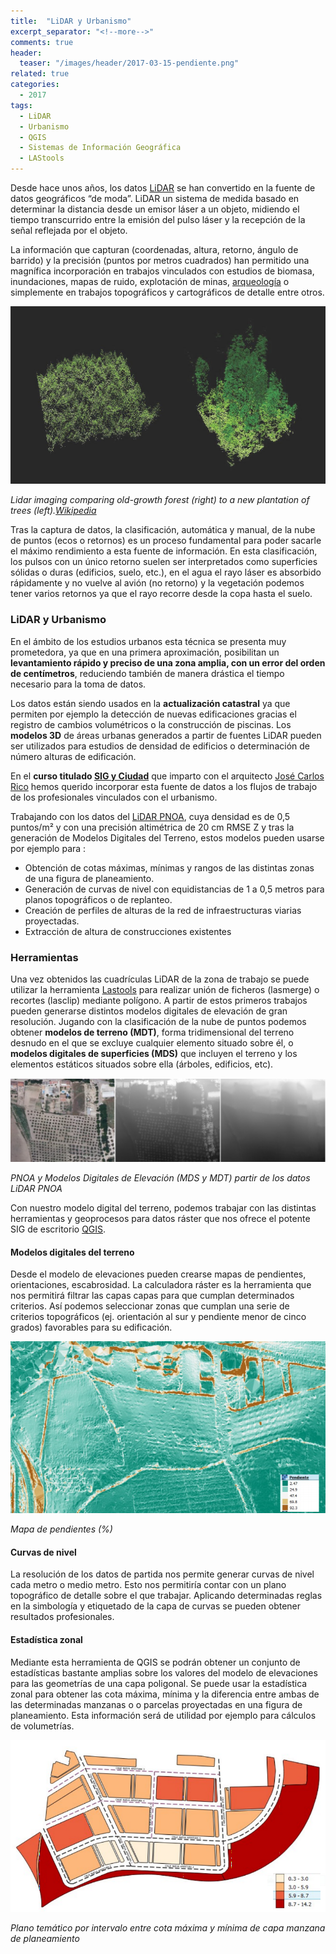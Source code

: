 ```yaml
---
title:  "LiDAR y Urbanismo"
excerpt_separator: "<!--more-->"
comments: true
header:
  teaser: "/images/header/2017-03-15-pendiente.png"
related: true
categories: 
  - 2017
tags:
  - LiDAR
  - Urbanismo
  - QGIS
  - Sistemas de Información Geográfica
  - LAStools
---
```


Desde hace unos años, los datos [LiDAR](https://wikipedia.org/wiki/LIDAR "Lidar Wikipedia") se han convertido en la fuente de datos geográficos “de moda”. LiDAR un sistema de medida basado en determinar la distancia desde un emisor láser a un objeto, midiendo el tiempo transcurrido entre la emisión del pulso láser y la recepción de la señal reflejada por el objeto.

<!--more-->

La información que capturan (coordenadas, altura, retorno, ángulo de barrido) y la precisión (puntos por metros cuadrados) han permitido una magnífica incorporación en trabajos vinculados con estudios de biomasa, inundaciones, mapas de ruido, explotación de minas, [arqueología](2016/trabajando-con-datos-lidar-algunos-ejemplos-del-conjunto-arqueologico-de-madinat-al-zahra "Lidar y Arqueología en SIGdeletras") o simplemente en trabajos topográficos y cartográficos de detalle entre otros.

![Lidar imaging comparing old-growth forest (right) to a new plantation of trees (left).](/images/blog/201703_lidar_urbanismo/Forest_LIDAR.jpg "Lidar e Ingeniería Forestal (Wikipedia https://en.wikipedia.org/wiki/Lidar)")

_Lidar imaging comparing old-growth forest (right) to a new plantation of trees (left).[Wikipedia](https://en.wikipedia.org/wiki/Lidar)_

Tras la captura de datos, la clasificación, automática y manual, de la nube de puntos (ecos o retornos) es un proceso fundamental para poder sacarle el máximo rendimiento a esta fuente de información. En esta clasificación, los pulsos con un único retorno suelen ser interpretados como superficies sólidas o duras (edificios, suelo, etc.), en el agua el rayo láser es absorbido rápidamente y no vuelve al avión (no retorno) y la vegetación podemos tener varios retornos ya que el rayo recorre desde la copa hasta el suelo.

### LiDAR y Urbanismo

En el ámbito de los estudios urbanos esta técnica se presenta muy prometedora, ya que en una primera aproximación, posibilitan un **levantamiento rápido y preciso de una zona amplia, con un error del orden de centímetros**, reduciendo también de manera drástica el tiempo necesario para la toma de datos.

Los datos están siendo usados en la **actualización catastral** ya que permiten por ejemplo la detección de nuevas edificaciones gracias el registro de cambios volumétricos o la construcción de piscinas. Los **modelos 3D** de áreas urbanas generados a partir de fuentes LiDAR pueden ser utilizados para estudios de densidad de edificios o determinación de número alturas de edificación.

En el **curso titulado [SIG y Ciudad](2017/curso-semi-presencial-sistemas-de-informacion-geografica-aplicados-al-analisis-urbano-y-del-territorio "Curso SIG y Ciudad")** que imparto con el arquitecto [José Carlos Rico](https://twitter.com/jcricocordoba?lang=es "Twitter José Carlos Rico") hemos querido incorporar esta fuente de datos a los flujos de trabajo de los profesionales vinculados con el urbanismo.

Trabajando con los datos del [LiDAR PNOA](http://pnoa.ign.es/presentacion "Lidar PNOA"), cuya densidad es de 0,5 puntos/m² y con una precisión altimétrica de 20 cm RMSE Z y tras la generación de Modelos Digitales del Terreno, estos modelos pueden usarse por ejemplo para :

*   Obtención de cotas máximas, mínimas y rangos de las distintas zonas de una figura de planeamiento.
*   Generación de curvas de nivel con equidistancias de 1 a 0,5 metros para planos topográficos o de replanteo.
*   Creación de perfiles de alturas de la red de infraestructuras viarias proyectadas.
*   Extracción de altura de construcciones existentes

### Herramientas

Una vez obtenidos las cuadrículas LiDAR de la zona de trabajo se puede utilizar la herramienta [Lastools](https://rapidlasso.com/lastools/ "Lastools") para realizar unión de ficheros (lasmerge) o recortes (lasclip) mediante polígono. A partir de estos primeros trabajos pueden generarse distintos modelos digitales de elevación de gran resolución. Jugando con la clasificación de la nube de puntos podemos obtener **modelos de terreno (MDT)**, forma tridimensional del terreno desnudo en el que se excluye cualquier elemento situado sobre él, o **modelos digitales de superficies (MDS)** que incluyen el terreno y los elementos estáticos situados sobre ella (árboles, edificios, etc).

![Modelos Digitales de Elevación a partir de los datos LiDAR PNOA](/images/blog/201703_lidar_urbanismo/pnoa_mds_mdt.png "Modelos Digitales de Elevación a partir de los datos LiDAR PNOA")

_PNOA y Modelos Digitales de Elevación (MDS y MDT) partir de los datos LiDAR PNOA_

Con nuestro modelo digital del terreno, podemos trabajar con las distintas herramientas y geoprocesos para datos ráster que nos ofrece el potente SIG de escritorio [QGIS](http://www.qgis.org/es/site/%20 "QGIS").

#### **Modelos digitales del terreno**

Desde el modelo de elevaciones pueden crearse mapas de pendientes, orientaciones, escabrosidad. La calculadora ráster es la herramienta que nos permitirá filtrar las capas capas para que cumplan determinados criterios. Así podemos seleccionar zonas que cumplan una serie de criterios topográficos (ej. orientación al sur y pendiente menor de cinco grados) favorables para su edificación.

![Mapa de pendientes (%)](/images/blog/201703_lidar_urbanismo/pendiente.png "Mapa de pendientes (%)")

_Mapa de pendientes (%)_

#### **Curvas de nivel**

La resolución de los datos de partida nos permite generar curvas de nivel cada metro o medio metro. Esto nos permitiría contar con un plano topográfico de detalle sobre el que trabajar. Aplicando determinadas reglas en la simbología y etiquetado de la capa de curvas se pueden obtener resultados profesionales.

#### **Estadística zonal**

Mediante esta herramienta de QGIS se podrán obtener un conjunto de estadísticas bastante amplias sobre los valores del modelo de elevaciones para las geometrías de una capa poligonal. Se puede usar la estadística zonal para obtener las cota máxima, mínima y la diferencia entre ambas de las determinadas manzanas o o parcelas proyectadas en una figura de planeamiento. Esta información será de utilidad por ejemplo para cálculos de volumetrías.

![Plano temático por intervalo entre cota máxima y mínima de capa manzana de planeamiento](/images/blog/201703_lidar_urbanismo/tematico_intervalos_cotas.png)

_Plano temático por intervalo entre cota máxima y mínima de capa manzana de planeamiento_
